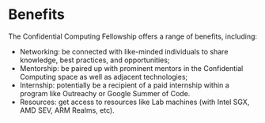# Benefits
The Confidential Computing Fellowship offers a range of benefits, including:
- Networking: be connected with like-minded individuals to share knowledge, best practices, and opportunities;
- Mentorship: be paired up with prominent mentors in the Confidential Computing space as well as adjacent technologies;
- Internship: potentially be a recipient of a paid internship within a program like Outreachy or Google Summer of Code.
- Resources: get access to resources like Lab machines (with Intel SGX, AMD SEV, ARM Realms, etc).